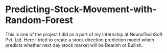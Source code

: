 # Predicting-Stock-Movement-with-Random-Forest
This is one of the project I did as a part of my Internship at NeuralTechSoft Pvt. Ltd. Here I tried to create a stock direction prediction model which predicts whether next day stock market will be Bearish or Bullish.
